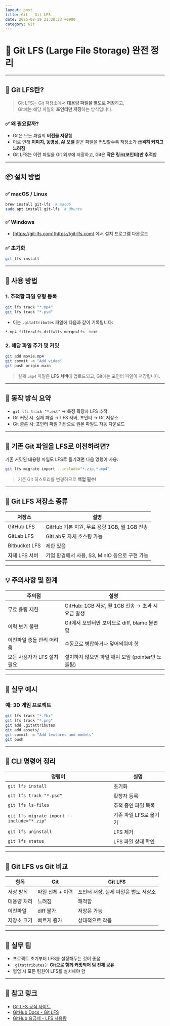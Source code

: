 ```yaml
---
layout: post
title: Git - Git LFS
date: 2025-02-19 21:20:23 +0900
category: Git
---
```

# 💾 Git LFS (Large File Storage) 완전 정리

---

## 📌 Git LFS란?

> Git LFS는 Git 저장소에서 **대용량 파일을 별도로 저장**하고,  
> Git에는 해당 파일의 **포인터만 저장**하는 방식입니다.

### ✅ 왜 필요할까?

- Git은 모든 파일의 **버전을 저장**함
- 이로 인해 **이미지, 동영상, AI 모델** 같은 파일을 커밋할수록 저장소가 **급격히 커지고 느려짐**
- Git LFS는 이런 파일을 Git 외부에 저장하고, Git은 **작은 링크(포인터)만 추적**함

---

## 📦 설치 방법

### ✅ macOS / Linux

```bash
brew install git-lfs  # macOS
sudo apt install git-lfs  # Ubuntu
```

### ✅ Windows

- [https://git-lfs.com](https://git-lfs.com) 에서 설치 프로그램 다운로드

### ✅ 초기화

```bash
git lfs install
```

---

## 🧰 사용 방법

### 1. 추적할 파일 유형 등록

```bash
git lfs track "*.mp4"
git lfs track "*.psd"
```

- 이는 `.gitattributes` 파일에 다음과 같이 기록됩니다:

```
*.mp4 filter=lfs diff=lfs merge=lfs -text
```

### 2. 해당 파일 추가 및 커밋

```bash
git add movie.mp4
git commit -m "Add video"
git push origin main
```

> 실제 `.mp4` 파일은 **LFS 서버**에 업로드되고, Git에는 포인터 파일이 저장됩니다.

---

## 🧪 동작 방식 요약

- `git lfs track "*.ext"` → 특정 확장자 LFS 추적
- Git 커밋 시: 실제 파일 → LFS 서버, 포인터 → Git 저장소
- Git 클론 시: 포인터 파일 기반으로 원본 파일도 자동 다운로드

---

## 🔁 기존 Git 파일을 LFS로 이전하려면?

기존 커밋된 대용량 파일도 LFS로 옮기려면 다음 명령어 사용:

```bash
git lfs migrate import --include="*.zip,*.mp4"
```

> 기존 Git 히스토리를 변경하므로 **백업 필수!**

---

## 🔗 Git LFS 저장소 종류

| 저장소 | 설명 |
|--------|------|
| GitHub LFS | GitHub 기본 지원, 무료 용량 1GB, 월 1GB 전송 |
| GitLab LFS | GitLab도 자체 호스팅 가능 |
| Bitbucket LFS | 제한 있음 |
| 자체 LFS 서버 | 기업 환경에서 사용, S3, MinIO 등으로 구현 가능 |

---

## 💡 주의사항 및 한계

| 주의점 | 설명 |
|--------|------|
| 무료 용량 제한 | GitHub: 1GB 저장, 월 1GB 전송 → 초과 시 요금 발생 |
| 이력 보기 불편 | Git에서 포인터만 보이므로 diff, blame 불편함 |
| 이진파일 충돌 관리 어려움 | 수동으로 병합하거나 덮어씌워야 함 |
| 모든 사용자가 LFS 설치 필요 | 설치하지 않으면 파일 깨져 보임 (pointer만 노출됨) |

---

## 🧪 실무 예시

### 예: 3D 게임 프로젝트

```bash
git lfs track "*.fbx"
git lfs track "*.png"
git add .gitattributes
git add assets/
git commit -m "Add textures and models"
git push
```

---

## 🧰 CLI 명령어 정리

| 명령어 | 설명 |
|--------|------|
| `git lfs install` | 초기화 |
| `git lfs track "*.psd"` | 확장자 등록 |
| `git lfs ls-files` | 추적 중인 파일 목록 |
| `git lfs migrate import --include="*.zip"` | 기존 파일 LFS로 옮기기 |
| `git lfs uninstall` | LFS 제거 |
| `git lfs status` | LFS 파일 상태 확인 |

---

## 🧪 Git LFS vs Git 비교

| 항목 | Git | Git LFS |
|------|-----|---------|
| 저장 방식 | 파일 전체 + 이력 | 포인터 저장, 실제 파일은 별도 저장소 |
| 대용량 처리 | 느려짐 | 쾌적함 |
| 이진파일 | diff 불가 | 저장은 가능 |
| 저장소 크기 | 빠르게 증가 | 상대적으로 작음 |

---

## 🔐 실무 팁

- 프로젝트 초기부터 LFS를 설정해두는 것이 좋음
- `.gitattributes`는 **Git으로 함께 커밋되어 팀 전체 공유**
- 협업 시 모든 팀원이 LFS를 설치해야 함

---

## 🔗 참고 링크

- [Git LFS 공식 사이트](https://git-lfs.com/)
- [GitHub Docs - Git LFS](https://docs.github.com/en/repositories/working-with-files/managing-large-files/about-large-files-on-github)
- [GitHub 요금제 - LFS 사용량](https://github.com/pricing)